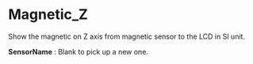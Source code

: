 <i class="icon-font"></i>Magnetic_Z
===================
Show the magnetic on Z axis from magnetic sensor to the LCD in SI unit.

**SensorName**
: Blank to pick up a new one.